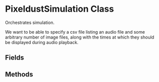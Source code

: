 # PixeldustSimulation Class

Orchestrates simulation.

We want to be able to specify a csv file listing an audio file and some arbitrary number of image files, along with the times at which they should be displayed during audio playback.


## Fields


## Methods
